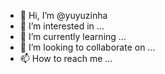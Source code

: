 - 👋 Hi, I’m @yuyuzinha
- 👀 I’m interested in ...
- 🌱 I’m currently learning ...
- 💞️ I’m looking to collaborate on ...
- 📫 How to reach me ...

<!---
yuyuzinha/yuyuzinha is a ✨ special ✨ repository because its `README.md` (this file) appears on your GitHub profile.
You can click the Preview link to take a look at your changes.
--->
